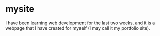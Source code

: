 # mysite

I have been learning web development for the last two weeks, and it is a webpage that I have created for myself (I may call it my portfolio site).
